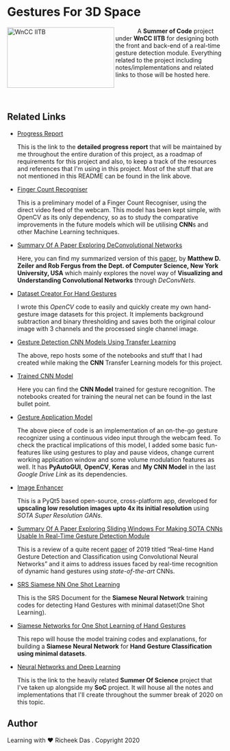 # Gestures For 3D Space

<img align="left" src="https://www.wncc-iitb.org/images/wncc.jpg" title="WnCC IITB" width="250" height="141"/>

&nbsp;&nbsp;&nbsp;&nbsp;&nbsp;&nbsp;&nbsp;&nbsp;&nbsp;&nbsp;&nbsp;&nbsp;
A **Summer of Code** project under **WnCC IITB** for designing both the front and back-end of a real-time gesture detection module. Everything related to the project including notes/implementations and related links to those will be hosted here.

</br></br>

## Related Links

* [Progress Report](https://docs.google.com/document/d/1UUgWrgOsen2bv99KKsDdN1S9QIDGQYNN3X7IKYqO13c)

  This is the link to the **detailed progress report** that will be maintained by me throughout the entire duration of this project, as a roadmap of requirements for this project and also, to keep a track of the resources and references that I'm using in this project. Most of the stuff that are not mentioned in this README can be found in the link above.

* [Finger Count Recogniser](https://github.com/sudoRicheek/Finger-Count-Recogniser-OpenCV)
  
  This is a preliminary model of a Finger Count Recogniser, using the direct video feed of the webcam. This model has been kept simple,     with OpenCV as its only dependency, so as to study the comparative improvements in the future models which will be utilising **CNN**s and other Machine Learning techniques.
  
* [Summary Of A Paper Exploring DeConvolutional Networks](https://github.com/sudoRicheek/Gestures-For-3D-Space/blob/master/Notes%20And%20Basic%20Implementations/DeConvolutional%20Networks%20Summary.pdf)
  
  Here, you can find my summarized version of this [paper](https://www.google.com/url?sa=t&source=web&rct=j&url=https://cs.nyu.edu/~fergus/papers/zeilerECCV2014.pdf&ved=2ahUKEwjcsrbOzPToAhVt7nMBHV9GAlYQFjAQegQIBxAB&usg=AOvVaw3ga-MmEmZLvVUSuQhiPog8&cshid=1587303221548), by **Matthew D. Zeiler and Rob Fergus from the Dept. of Computer Science, New York University, USA** which mainly explores the novel way of **Visualizing and Understanding Convolutional Networks** through *DeConvNets*.
  
* [Dataset Creator For Hand Gestures](https://github.com/sudoRicheek/Dataset-Creator-For-Hand-Gestures)

  I wrote this *OpenCV* code to easily and quickly create my own hand-gesture image datasets for this project. It implements background subtraction and binary thresholding and saves both the original colour image with 3 channels and the processed single channel image.
  
* [Gesture Detection CNN Models Using Transfer Learning](https://github.com/sudoRicheek/Gestures-CNN-Model-Creation-And-FineTuning)

  The above, repo hosts some of the notebooks and stuff that I had created while making the **CNN** Transfer Learning models for this project.
  
* [Trained CNN Model](https://drive.google.com/open?id=1yq6uEnXjBGXjME-CNTskK3_gB2tdBPIk)

  Here you can find the **CNN Model** trained for gesture recognition. The notebooks created for training the neural net can be found in the last bullet point.
  
* [Gesture Application Model](https://github.com/sudoRicheek/Gestures-For-3D-Space/tree/master/Notes%20And%20Basic%20Implementations/Gesture%20Application%20Model)

  The above piece of code is an implementation of an on-the-go gesture recognizer using a continuous video input through the webcam feed. To check the practical implications of this model, I added some basic fun-features like using gestures to play and pause videos, change current working application window and some volume modulation features as well. It has **PyAutoGUI**, **OpenCV**, **Keras** and **My CNN Model** in the last *Google Drive Link* as its dependencies.

* [Image Enhancer](https://github.com/sudoRicheek/Image-Enhancer)

  This is a PyQt5 based open-source, cross-platform app, developed for **upscaling low resolution images upto 4x its initial resolution** using *SOTA Super Resolution GANs*.
  
* [Summary Of A Paper Exploring Sliding Windows For Making SOTA CNNs Usable In Real-Time Gesture Detection Module](https://github.com/sudoRicheek/Gestures-For-3D-Space/blob/master/Notes%20And%20Basic%20Implementations/Real-Time%20Hand%20Gesture%20Classification%20using%20SOTA%20CNN.pdf)

  This is a review of a quite recent [paper](https://arxiv.org/abs/1901.10323) of 2019 titled “Real-time Hand Gesture Detection and Classification using Convolutional Neural Networks” and it aims to address issues faced by real-time recognition of
dynamic hand gestures using *state-of-the-art* CNNs.

* [SRS Siamese NN One Shot Learning](https://github.com/sudoRicheek/Gestures-For-3D-Space/blob/master/SRS%20One%20%20Shot%20Learning.pdf)

  This is the SRS Document for the **Siamese Neural Network** training codes for detecting Hand Gestures with minimal dataset(One Shot Learning).
  
* [Siamese Networks for One Shot Learning of Hand Gestures](https://github.com/sudoRicheek/Siamese-Net-One-Shot-Learning)

  This repo will house the model training codes and explanations, for building a **Siamese Neural Network** for **Hand Gesture Classification using minimal datasets**.

* [Neural Networks and Deep Learning](https://github.com/sudoRicheek/NeuralNetworks-And-DeepLearning-SoS)

  This is the link to the heavily related **Summer Of Science** project that I've taken up alongside my **SoC** project. It will house all the notes and implementations that I'll create throughout the summer break of 2020 on this topic.

## Author

Learning with :heart: Richeek Das . Copyright 2020
